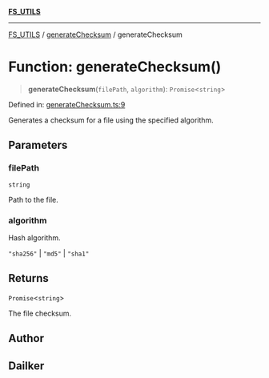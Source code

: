 [**FS_UTILS**](../../README.md)

***

[FS_UTILS](../../README.md) / [generateChecksum](../README.md) / generateChecksum

# Function: generateChecksum()

> **generateChecksum**(`filePath`, `algorithm`): `Promise`\<`string`\>

Defined in: [generateChecksum.ts:9](https://github.com/dailker/everyutil-js/blob/7799f3f003cb23f425be3f1c83c38483e2648188/src/fs/generateChecksum.ts#L9)

Generates a checksum for a file using the specified algorithm.

## Parameters

### filePath

`string`

Path to the file.

### algorithm

Hash algorithm.

`"sha256"` | `"md5"` | `"sha1"`

## Returns

`Promise`\<`string`\>

The file checksum.

## Author

## Dailker
